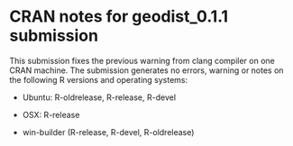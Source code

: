 # CRAN notes for geodist_0.1.1 submission

This submission fixes the previous warning from clang compiler on one CRAN machine.
The submission generates no errors, warning or notes on the following R versions and operating systems:

* Ubuntu: R-oldrelease, R-release, R-devel
- OSX: R-release
* win-builder (R-release, R-devel, R-oldrelease)

